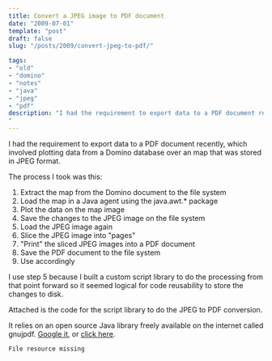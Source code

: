 ```yaml
---
title: Convert a JPEG image to PDF document
date: "2009-07-01"
template: "post"
draft: false
slug: "/posts/2009/convert-jpeg-to-pdf/"

tags:
- "old"
- "domino"
- "notes"
- "java"
- "jpeg"
- "pdf"
description: "I had the requirement to export data to a PDF document recently, which involved plotting data from a Domino database over an map that was stored in JPEG format."
---
```

I had the requirement to export data to a PDF document recently, which involved plotting data from a Domino database over an map that was stored in JPEG format.

The process I took was this:

1. Extract the map from the Domino document to the file system
2. Load the map in a Java agent using the java.awt.* package
3. Plot the data on the map image
4. Save the changes to the JPEG image on the file system
5. Load the JPEG image again
6. Slice the JPEG image into "pages"
7. "Print" the sliced JPEG images into a PDF document
8. Save the PDF document to the file system
9. Use accordingly

I use step 5 because I built a custom script library to do the processing from that point forward so it seemed logical for code reusability to store the changes to disk.

Attached is the code for the script library to do the JPEG to PDF conversion.

It relies on an open source Java library freely available on the internet called gnujpdf.  [Google it](http://www.google.com/), or [click here](http://gnujpdf.sourceforge.net/).

    File resource missing